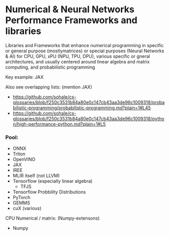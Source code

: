 # Numerical & Neural Networks Performance Frameworks and libraries

Libraries and Frameworks that enhance numerical programming in specific or general purpose (mostlymatrices) or special purposes (Neural Networks & AI) for CPU, GPU, xPU (NPU, TPU, DPU), various specific or gneral architectures, and usually centered around linear algebra and matrix computing, and probabilistic programming

Key example: JAX

Also see overlapping lists: (mention JAX)
* https://github.com/sohale/cs-glossaries/blob/f250c3531b84a80e0c147cb43aa3de96c1009318/probabilistic-programming/probabilistic-programming.md?plain=1#L45
* https://github.com/sohale/cs-glossaries/blob/f250c3531b84a80e0c147cb43aa3de96c1009318/python/high-performance-python.md?plain=1#L5

### Pool:
* ONNX
* Triton
* OpenVINO
* JAX
* IREE
* MLIR itself (not LLVM)
* Tensorflow (especially linear algebra)
    * TFJS
* Tensorflow Probbility Distributions
* PyTorch
* GEMMS
* cuX (various)

CPU Numerical / matrix: (Numpy-extensons)
* Numpy
